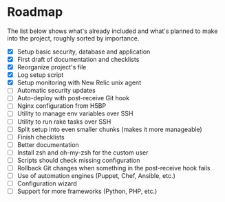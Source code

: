 # Roadmap

The list below shows what's already included and what's planned to make into the project, roughly sorted by importance.

- [x] Setup basic security, database and application
- [x] First draft of documentation and checklists
- [x] Reorganize project's file
- [x] Log setup script
- [x] Setup monitoring with New Relic unix agent
- [ ] Automatic security updates
- [ ] Auto-deploy with post-receive Git hook
- [ ] Nginx configuration from H5BP
- [ ] Utility to manage env variables over SSH
- [ ] Utility to run rake tasks over SSH
- [ ] Split setup into even smaller chunks (makes it more manageable)
- [ ] Finish checklists
- [ ] Better documentation
- [ ] Install zsh and oh-my-zsh for the custom user
- [ ] Scripts should check missing configuration
- [ ] Rollback Git changes when something in the post-receive hook fails
- [ ] Use of automation engines (Puppet, Chef, Ansible, etc.)
- [ ] Configuration wizard
- [ ] Support for more frameworks (Python, PHP, etc.)
